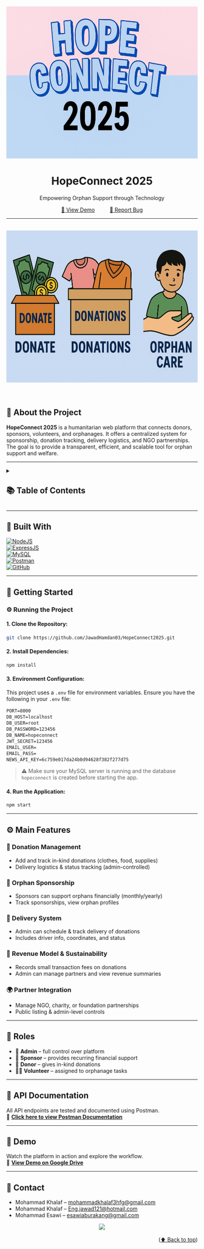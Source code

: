 
<a name="readme-top"></a>
<div align="center">
  <br>
<img src="one.png" alt="HopeConnect Logo" width="1454" height="399"></div>

<div align="center">
  <h1>HopeConnect 2025</h1>
  <p>Empowering Orphan Support through Technology</p>
  <p align="center">
    <a href="#">🚀 View Demo</a>
    &nbsp;&nbsp;&nbsp;&nbsp;&nbsp;&nbsp;&nbsp;&nbsp;
<a href="https://github.com/shahdyaseen/Advanced-Software/issues/new?fbclid=IwY2xjawGbSfVleHRuA2FlbQIxMAABHfpruLp4mAM9uicRXzYqY49NZ9hJ7s6nwmzCuvIEB-5Ytoof13P6C6TWNA_aem_REREq35TkL-EGpRyJ1EFrQ">🐞 Report Bug </a> 
 </p>
</div>

---
<br>
<div align="center">
  <img src="two.png" alt="Description of the image" width="1454" height="399">
</div>
<br>
<br>

<a name="intro"></a>
## 🌟 About the Project

**HopeConnect 2025** is a humanitarian web platform that connects donors, sponsors, volunteers, and orphanages. It offers a centralized system for sponsorship, donation tracking, delivery logistics, and NGO partnerships. The goal is to provide a transparent, efficient, and scalable tool for orphan support and welfare.

---

<details>
  <summary><h2>📚 Table of Contents</h2></summary>
  <ol>
    <li><a href="#intro">Introduction</a></li>
    <li><a href="#bw">Built With</a></li>
    <li><a href="#gs">Getting Started</a></li>
    <li><a href="#coref">Main Features</a></li>
    <li><a href="#roles">Roles</a></li>
    <li><a href="#API">API Documentation</a></li>
    <li><a href="#demo">Demo</a></li>
    <li><a href="#contact">Contact</a></li>
  </ol>
</details>

---

<a name="bw"></a>
## 🔨 Built With

[![NodeJS](https://img.shields.io/badge/Node.js-339933?style=for-the-badge&logo=node-dot-js&logoColor=white)][NodeJSURL]  
[![ExpressJS](https://img.shields.io/badge/Express.js-000000?style=for-the-badge&logo=express&logoColor=white)][ExpressURL]  
[![MySQL]][MySQLURL]  
[![Postman]][PostmanURL]  
[![GitHub]][GithubURL]

---

<a name="gs"></a>
## 🚀 Getting Started

### ⚙️ Running the Project

#### 1. Clone the Repository:
```bash
git clone https://github.com/JawadHamdan03/HopeConnect2025.git
```

#### 2. Install Dependencies:
```bash
npm install
```

#### 3. Environment Configuration:
This project uses a `.env` file for environment variables. Ensure you have the following in your `.env` file:

```
PORT=8000
DB_HOST=localhost
DB_USER=root
DB_PASSWORD=123456
DB_NAME=hopeconnect
JWT_SECRET=123456
EMAIL_USER=
EMAIL_PASS=
NEWS_API_KEY=6c759e017da24b0d94628f382f277d75
```

> ⚠️ Make sure your MySQL server is running and the database `hopeconnect` is created before starting the app.

#### 4. Run the Application:
```bash
npm start
```

---

<a name="coref"></a>
## ⚙️ Main Features

### 🎁 Donation Management
- Add and track in-kind donations (clothes, food, supplies)
- Delivery logistics & status tracking (admin-controlled)

### 🧒 Orphan Sponsorship
- Sponsors can support orphans financially (monthly/yearly)
- Track sponsorships, view orphan profiles

### 🚚 Delivery System
- Admin can schedule & track delivery of donations
- Includes driver info, coordinates, and status

### 💸 Revenue Model & Sustainability
- Records small transaction fees on donations
- Admin can manage partners and view revenue summaries

### 🌍 Partner Integration
- Manage NGO, charity, or foundation partnerships
- Public listing & admin-level controls

---

<a name="roles"></a>
## 👥 Roles

- 👤 **Admin** – full control over platform
- 💸 **Sponsor** – provides recurring financial support
- 🎁 **Donor** – gives in-kind donations
- 🧑‍🔧 **Volunteer** – assigned to orphanage tasks

---

<a name="API"></a>
## 📡 API Documentation

All API endpoints are tested and documented using Postman.  
📄 [**Click here to view Postman Documentation**](https://documenter.getpostman.com/view/YOUR-DOC-ID)

---

<a name="demo"></a>
## 🎥 Demo

Watch the platform in action and explore the workflow.  
🔗 [**View Demo on Google Drive**](https://your-demo-link.com)

---

<a name="contact"></a>
## 📱 Contact

* Mohammad Khalaf – mohammadkhalaf3hfg@gmail.com  
* Mohammad Khalaf – Eng.jawad121@hotmail.com 
* Mohammad Esawi – esawiaburakang@gmail.com  



<p align="center"><a href="https://github.com/MohammadSalemKhalaf/HOPECONNECT2025/graphs/contributors">
  <img src="https://contrib.rocks/image?repo=MohammadSalemKhalaf/HOPECONNECT2025" />
</a></p>
<p align="right">(<a href="#readme-top">⬆️ Back to top</a>)</p>


<!-- Badge & Link References -->
[MySQL]: https://img.shields.io/badge/MySQL-4479A1?style=for-the-badge&logo=mysql&logoColor=white
[MySQLURL]: https://www.mysql.com/

[NodeJSURL]: https://nodejs.org/
[ExpressURL]: https://expressjs.com/

[Postman]: https://img.shields.io/badge/Postman-FF6C37?style=for-the-badge&logo=postman&logoColor=white
[PostmanURL]: https://www.postman.com/

[GitHub]: https://img.shields.io/badge/GitHub-181717?style=for-the-badge&logo=github&logoColor=white
[GithubURL]: https://github.com/

<!-- Your Repository -->
[HopeConnectRepo]: https://github.com/JawadHamdan03/HopeConnect2025


